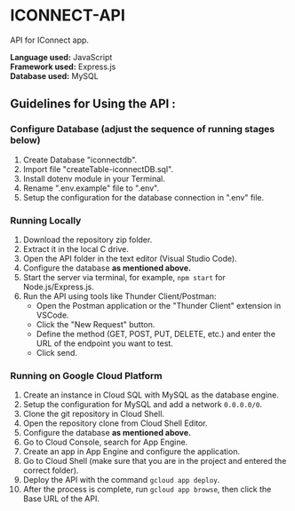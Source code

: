 # ICONNECT-API

API for IConnect app.

**Language used:** JavaScript  
**Framework used:** Express.js  
**Database used:** MySQL

## Guidelines for Using the API :

### Configure Database (adjust the sequence of running stages below)
1. Create Database "iconnectdb".
2. Import file "createTable-iconnectDB.sql".
3. Install dotenv module in your Terminal.
4. Rename ".env.example" file to ".env".
5. Setup the configuration for the database connection in ".env" file.

### Running Locally
1. Download the repository zip folder.
2. Extract it in the local C drive.
3. Open the API folder in the text editor (Visual Studio Code).
4. Configure the database **as mentioned above.**
5. Start the server via terminal, for example, `npm start` for Node.js/Express.js.
6. Run the API using tools like Thunder Client/Postman:
   - Open the Postman application or the "Thunder Client" extension in VSCode.
   - Click the "New Request" button.
   - Define the method (GET, POST, PUT, DELETE, etc.) and enter the URL of the endpoint you want to test.
   - Click send.

### Running on Google Cloud Platform
1. Create an instance in Cloud SQL with MySQL as the database engine.
2. Setup the configuration for MySQL and add a network `0.0.0.0/0`.
3. Clone the git repository in Cloud Shell.
4. Open the repository clone from Cloud Shell Editor.
5. Configure the database **as mentioned above.**
6. Go to Cloud Console, search for App Engine.
7. Create an app in App Engine and configure the application.
8. Go to Cloud Shell (make sure that you are in the project and entered the correct folder).
9. Deploy the API with the command `gcloud app deploy`.
10. After the process is complete, run `gcloud app browse`, then click the Base URL of the API.
